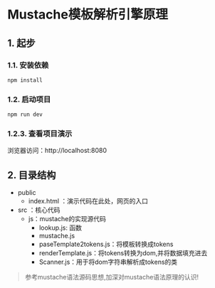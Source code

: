 # Mustache模板解析引擎原理

## 1. 起步

### 1.1. 安装依赖

```
npm install
```

### 1.2. 启动项目

```
npm run dev
```

### 1.2.3. 查看项目演示

浏览器访问：http://localhost:8080

## 2. 目录结构

- public
  - index.html ：演示代码在此处，网页的入口
- src ：核心代码
  - js：mustache的实现源代码
    - lookup.js: 函数
    - mustache.js
    - paseTemplate2tokens.js：将模板转换成tokens
    - renderTemplate.js：将tokens转换为dom,并将数据填充进去
    - Scanner.js：用于将dom字符串解析成tokens的类

> 参考mustache语法源码思想,加深对mustache语法原理的认识!